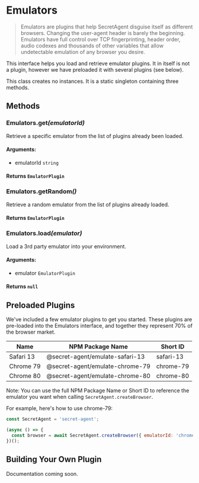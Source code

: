 # Emulators

> Emulators are plugins that help SecretAgent disguise itself as different browsers. Changing the user-agent header is barely the beginning. Emulators have full control over TCP fingerprinting, header order, audio codexes and thousands of other variables that allow undetectable emulation of any browser you desire.

This interface helps you load and retrieve emulator plugins. It in itself is not a plugin, however we have preloaded it with several plugins (see below).

This class creates no instances. It is a static singleton containing three methods.

## Methods

### Emulators.get<em>(emulatorId)</em>

Retrieve a specific emulator from the list of plugins already been loaded.

#### **Arguments**:

- emulatorId `string`

#### **Returns** `EmulatorPlugin`

### Emulators.getRandom<em>()</em>

Retrieve a random emulator from the list of plugins already loaded.

#### **Returns** `EmulatorPlugin`

### Emulators.load<em>(emulator)</em>

Load a 3rd party emulator into your environment.

#### **Arguments**:

- emulator `EmulatorPlugin`

#### **Returns** `null`

## Preloaded Plugins

We've included a few emulator plugins to get you started. These plugins are pre-loaded into the Emulators interface, and together they represent 70% of the browser market.

<p class="show-table-header"></p>

| Name        | NPM Package Name                  | Short ID    |
| ----------- | --------------------------------- | ----------- |
| Safari 13   | @secret-agent/emulate-safari-13   | safari-13   | 
| Chrome 79   | @secret-agent/emulate-chrome-79   | chrome-79   |
| Chrome 80   | @secret-agent/emulate-chrome-80   | chrome-80   |

Note: You can use the full NPM Package Name or Short ID to reference the emulator you want when calling `SecretAgent.createBrowser`.

For example, here's how to use chrome-79:

```js
const SecretAgent = 'secret-agent';

(async () => {
  const browser = await SecretAgent.createBrowser({ emulatorId: 'chrome-79' });
})();
```

## Building Your Own Plugin

Documentation coming soon.
